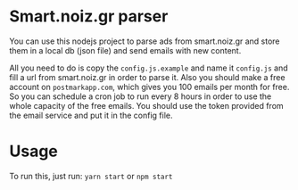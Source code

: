 # Smart.noiz.gr parser

You can use this nodejs project to parse ads from smart.noiz.gr and store them in a local db (json file) and send emails with new content.

All you need to do is copy the `config.js.example` and name it `config.js` and fill a url from smart.noiz.gr in order to parse it. Also you should make a free account on `postmarkapp.com`, which gives you 100 emails per month for free. So you can schedule a cron job to run every 8 hours in order to use the whole capacity of the free emails. You should use the token provided from the email service and put it in the config file.

# Usage

To run this, just run:
`yarn start` or `npm start`
